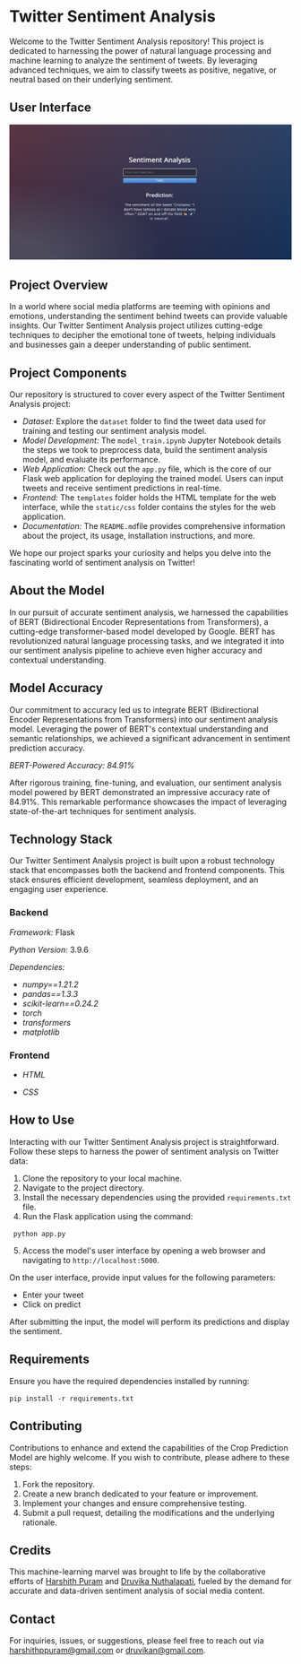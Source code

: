 # Twitter Sentiment Analysis

Welcome to the Twitter Sentiment Analysis repository! This project is dedicated to harnessing the power of natural language processing and machine learning to analyze the sentiment of tweets. By leveraging advanced techniques, we aim to classify tweets as positive, negative, or neutral based on their underlying sentiment.

## User Interface
![HOME PAGE](https://github.com/Harshith-Puram/Twitter-Sentiment-Analysis/blob/main/sentiment_analysis.png)

## Project Overview

In a world where social media platforms are teeming with opinions and emotions, understanding the sentiment behind tweets can provide valuable insights. Our Twitter Sentiment Analysis project utilizes cutting-edge techniques to decipher the emotional tone of tweets, helping individuals and businesses gain a deeper understanding of public sentiment.

## Project Components

Our repository is structured to cover every aspect of the Twitter Sentiment Analysis project:

- *Dataset:* Explore the `dataset` folder to find the tweet data used for training and testing our sentiment analysis model.
- *Model Development:* The `model_train.ipynb` Jupyter Notebook details the steps we took to preprocess data, build the sentiment analysis model, and evaluate its performance.
- *Web Application:* Check out the `app.py` file, which is the core of our Flask web application for deploying the trained model. Users can input tweets and receive sentiment predictions in real-time.
- *Frontend:* The `templates` folder holds the HTML template for the web interface, while the `static/css` folder contains the styles for the web application.
- *Documentation:* The `README.md`file provides comprehensive information about the project, its usage, installation instructions, and more.

We hope our project sparks your curiosity and helps you delve into the fascinating world of sentiment analysis on Twitter!

## About the Model

In our pursuit of accurate sentiment analysis, we harnessed the capabilities of BERT (Bidirectional Encoder Representations from Transformers), a cutting-edge transformer-based model developed by Google. BERT has revolutionized natural language processing tasks, and we integrated it into our sentiment analysis pipeline to achieve even higher accuracy and contextual understanding.

## Model Accuracy

Our commitment to accuracy led us to integrate BERT (Bidirectional Encoder Representations from Transformers) into our sentiment analysis model. Leveraging the power of BERT's contextual understanding and semantic relationships, we achieved a significant advancement in sentiment prediction accuracy.

*BERT-Powered Accuracy: 84.91%*

After rigorous training, fine-tuning, and evaluation, our sentiment analysis model powered by BERT demonstrated an impressive accuracy rate of 84.91%. This remarkable performance showcases the impact of leveraging state-of-the-art techniques for sentiment analysis.

## Technology Stack

Our Twitter Sentiment Analysis project is built upon a robust technology stack that encompasses both the backend and frontend components. This stack ensures efficient development, seamless deployment, and an engaging user experience.

### Backend

*Framework:* Flask


*Python Version:* 3.9.6


*Dependencies:*

- *numpy==1.21.2*
- *pandas==1.3.3*
- *scikit-learn==0.24.2*
- *torch*
- *transformers* 
- *matplotlib*

### Frontend

- *HTML* 

- *CSS*
  
## How to Use

Interacting with our Twitter Sentiment Analysis project is straightforward. Follow these steps to harness the power of sentiment analysis on Twitter data:

1. Clone the repository to your local machine.
2. Navigate to the project directory.
3. Install the necessary dependencies using the provided `requirements.txt` file.
4. Run the Flask application using the command:
   
```
 python app.py
```

5. Access the model's user interface by opening a web browser and navigating to `http://localhost:5000`.

On the user interface, provide input values for the following parameters:
- Enter your tweet 
- Click on predict

After submitting the input, the model will perform its predictions and display the sentiment.

## Requirements

Ensure you have the required dependencies installed by running:
```
pip install -r requirements.txt
```

## Contributing

Contributions to enhance and extend the capabilities of the Crop Prediction Model are highly welcome. If you wish to contribute, please adhere to these steps:

1. Fork the repository.
2. Create a new branch dedicated to your feature or improvement.
3. Implement your changes and ensure comprehensive testing.
4. Submit a pull request, detailing the modifications and the underlying rationale.

## Credits

This machine-learning marvel was brought to life by the collaborative efforts of [Harshith Puram](https://github.com/Harshith-Puram) and [Druvika Nuthalapati](https://github.com/druvikan), fueled by the demand for accurate and data-driven sentiment analysis of social media content.

## Contact

For inquiries, issues, or suggestions, please feel free to reach out via harshithppuram@gmail.com or druvikan@gmail.com.

